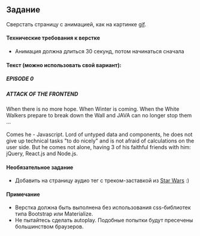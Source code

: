 ## Задание

Сверстать страницу с анимацией, как на картинке [gif](animation_front-end_wars.gif). 

#### Технические требования к верстке

- Анимация должна длиться 30 секунд, потом начинаться сначала

#### Текст (можно использовать свой вариант):

##### EPISODE 0
##### ATTACK OF THE FRONTEND

When there is no more hope. When Winter is coming. When the White Walkers prepare to break down the Wall and JAVA can no longer stop them ... <br><br>
Comes he - Javascript. Lord of untyped data and components, he does not give up technical tasks "to do nicely" and is not afraid of calculations on the user side. But he comes not alone, having 3 of his faithful friends with him: jQuery, React.js and Node.js.

#### Необязательное задание

- Добавить на страницу аудио тег с треком-заставкой из [Star Wars](https://www.youtube.com/watch?v=EjMNNpIksaI) :)

#### Примечание
- Верстка должна быть выполнена без использования css-библиотек типа Bootstrap или Materialize.
- Не пытайтесь сделать autoplay. Подобные попытки будут пресечены большинством браузеров.
